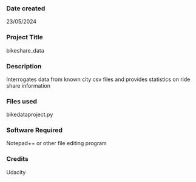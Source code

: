 ### Date created
23/05/2024

### Project Title
bikeshare_data

### Description
Interrogates data from known city csv files and provides statistics on ride share information

### Files used
bikedataproject.py

### Software Required
Notepad++ or other file editing program

### Credits
Udacity

